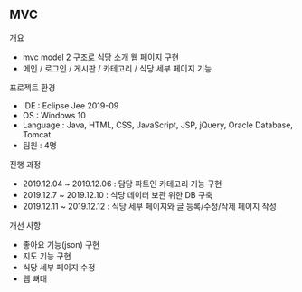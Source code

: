 MVC
-------------------------------
개요
+ mvc model 2 구조로 식당 소개 웹 페이지 구현
+ 메인 / 로그인 / 게시판 / 카테고리 / 식당 세부 페이지 기능

프로젝트 환경
+ IDE : Eclipse Jee 2019-09
+ OS : Windows 10
+ Language : Java, HTML, CSS, JavaScript, JSP, jQuery, Oracle Database, Tomcat
+ 팀원 : 4명

진행 과정
+ 2019.12.04 ~ 2019.12.06 : 담당 파트인 카테고리 기능 구현
+ 2019.12.7 ~ 2019.12.10 : 식당 데이터 보관 위한 DB 구축
+ 2019.12.11 ~ 2019.12.12 : 식당 세부 페이지와 글 등록/수정/삭제 페이지 작성

개선 사항
+ 좋아요 기능(json) 구현
+ 지도 기능 구현
+ 식당 세부 페이지 수정
+ 웹 뼈대 
